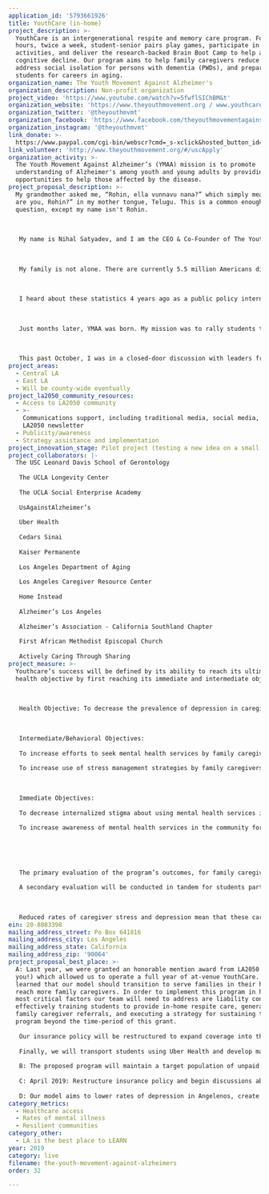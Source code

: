 ```yaml
---
application_id: '5793661926'
title: YouthCare (in-home)
project_description: >-
  YouthCare is an intergenerational respite and memory care program. For three
  hours, twice a week, student-senior pairs play games, participate in artistic
  activities, and deliver the research-backed Brain Boot Camp to help address
  cognitive decline. Our program aims to help family caregivers reduce stress,
  address social isolation for persons with dementia (PWDs), and prepare
  students for careers in aging.
organization_name: The Youth Movement Against Alzheimer's
organization_description: Non-profit organization
project_video: 'https://www.youtube.com/watch?v=5fwflSIChBM&t'
organization_website: 'https://www.theyouthmovement.org / www.youthcaregiving.org'
organization_twitter: '@theyouthmvmt'
organization_facebook: 'https://www.facebook.com/theyouthmovementagainstalzheimers/'
organization_instagram: '@theyouthmvmt'
link_donate: >-
  https://www.paypal.com/cgi-bin/webscr?cmd=_s-xclick&hosted_button_id=9FEVYH2QMGF8J
link_volunteer: 'http://www.theyouthmovement.org/#/uscApply'
organization_activity: >-
  The Youth Movement Against Alzheimer’s (YMAA) mission is to promote
  understanding of Alzheimer's among youth and young adults by providing
  opportunities to help those affected by the disease.
project_proposal_description: >-
  My grandmother asked me, “Rohin, ella vunnavu nana?” which simply means, “How
  are you, Rohin?” in my mother tongue, Telugu. This is a common enough
  question, except my name isn't Rohin.
   
    
   
   My name is Nihal Satyadev, and I am the CEO & Co-Founder of The Youth Movement Against Alzheimer’s (YMAA). We are an army of young people dedicated to helping caregivers for those with dementia. Ten years ago, my grandmother, once a prominent ophthalmologist, began to lose her memory. The roles of mother and children were reversed — as my family now had to feed her, bathe her, organize her medications, manage her finances, and be her constant companion. 
   
    
   
   My family is not alone. There are currently 5.5 million Americans diagnosed with dementia, and for each of which there is another unpaid family caregiver diagnosed with depression. These numbers will double in the next 12 years. This growth in rates of Alzheimer’s will bankrupt our healthcare system.
   
   
   
   I heard about these statistics 4 years ago as a public policy intern for Alzheimer’s Association. I was shocked to learn that my peers, who were championing issues of gun reform, student hunger, and income inequality, did not realize that this one disease could make healthcare access impossible for millions of Americans. More shockingly, there was no national organization to mobilize students to address this issue.
   
   
   
   Just months later, YMAA was born. My mission was to rally students to source solutions to address the public health crisis of our generation. In a few years, we grew to actively engaging over 500 students, each with their own connection to the disease. Charlene, a high school senior in East LA, serves as the caregiver for her single mom with early-onset Alzheimer’s. With no other organization serving as a community of young people affected by this disease, we are a family away from family for students like Charlene.
   
   
   
   This past October, I was in a closed-door discussion with leaders from the World Bank, Alzheimer’s Drug Discovery Fund, and several other international leaders working on addressing this disease. YMAA was the only organization working on caregiving innovation. Until there is a cure, we are the best hope for families affected by this disease.
project_areas:
  - Central LA
  - East LA
  - Will be county-wide eventually
project_la2050_community_resources:
  - Access to LA2050 community
  - >-
    Communications support, including traditional media, social media, and
    LA2050 newsletter
  - Publicity/awareness
  - Strategy assistance and implementation
project_innovation_stage: Pilot project (testing a new idea on a small scale to prove feasibility)
project_collaborators: |-
  The USC Leonard Davis School of Gerontology
   
   The UCLA Longevity Center
   
   The UCLA Social Enterprise Academy 
   
   UsAgainstAlzheimer’s
   
   Uber Health
   
   Cedars Sinai
   
   Kaiser Permanente
   
   Los Angeles Department of Aging
   
   Los Angeles Caregiver Resource Center
   
   Home Instead
   
   Alzheimer’s Los Angeles
   
   Alzheimer’s Association - California Southland Chapter
   
   First African Methodist Episcopal Church
   
   Actively Caring Through Sharing
project_measure: >-
  Youthcare’s success will be defined by its ability to reach its ultimate
  health objective by first reaching its immediate and intermediate objectives. 
   
   
   
   Health Objective: To decrease the prevalence of depression in caregivers of PWDs in Los Angeles who use this program by 10 percent within 9 months of program implementation.
   
   
   
   Intermediate/Behavioral Objectives:
   
   To increase efforts to seek mental health services by family caregivers of PWDs in Los Angeles who use this program by 15 percent within 6 months of program implementation.
   
   To increase use of stress management strategies by family caregivers of PWDs in Los Angeles who use this program by 15 percent within 6 months of program implementation.
   
   
   
   Immediate Objectives:
   
   To decrease internalized stigma about using mental health services in family caregivers of PWDs in Los Angeles who use this program by 25 percent within 3 months of program implementation.
   
   To increase awareness of mental health services in the community for family caregivers of PWDs in Los Angeles who use this program by 95 percent within 2 months of program implementation.
   
   
   
   
   
   The primary evaluation of the program’s outcomes, for family caregivers, will be conducted through a quasi-experimental study design. A non-experimental group of family caregivers will be formed by family caregivers that expressed interest in YouthCare, but did not go on to get matched with a student. These individuals will be paid a small recruitment reward for filling out a survey. The experimental group will be required to answer the survey in order to participate in YouthCare. The survey will include a patient health questionnaire mood scale (PHQ-9) to evaluate symptoms of depression. The survey will further contain questions regarding the use of stress management techniques, use of mental health services, socioeconomic status, race, gender, and qualitative questions to gather more information on the lifestyle of the caregiver. This survey will effectively measure immediate, intermediate, behavioral, and health objectives and will be administered before family caregivers start YouthCare, at the end of the first semester (4 months), and at the end of the second semester (9 months). The counterfactual group will be given the survey at the same time points.
   
   A secondary evaluation will be conducted in tandem for students participating in YouthCare, using a single group pretest-posttest design. This secondary evaluation will assess student satisfaction with YouthCare and student interest in working with older adults. This survey will include qualitative questions to assess the efficacy of the training module and will allow students to reflect on highly positive or negative moments during the course of their volunteering. All data will be coded into SPSS and evaluated using nonparametric statistical tests, given the low n-value. 
   
   
   
   Reduced rates of caregiver stress and depression mean that these caregivers should be able to keep their PWDs at home longer, offsetting costs of expensive assisted living facilities and nursing homes. Eventually, our team plans to work with insurance specialists to gather a research team that can effectively project cost savings of our program on Medicaid and MediCal. If our program reaches 17% of Angelenos who have dementia and allows them to stay at home for an additional two months, we will save the local healthcare system over 1 billion dollars.
ein: 20-8083398
mailing_address_street: Po Box 641816
mailing_address_city: Los Angeles
mailing_address_state: California
mailing_address_zip: '90064'
project_proposal_best_place: >-
  A: Last year, we were granted an honorable mention award from LA2050 (thank
  you!) which allowed us to operate a full year of at-venue YouthCare. We
  learned that our model should transition to serve families in their homes to
  reach more family caregivers. In order to implement this program in homes, the
  most critical factors our team will need to address are liability concerns,
  effectively training students to provide in-home respite care, generating more
  family caregiver referrals, and executing a strategy for sustaining the
  program beyond the time-period of this grant. 
   
   Our insurance policy will be restructured to expand coverage into the homes of PWDs. We will license both in-person and online training from UCLA Health. The training will be far more robust than the current training as to ensure that students are able to manage care situations that are unique to in-home settings. In order to generate more family caregiver referrals, YMAA will implement a marketing campaign that will involve signage in various locations across service planning areas (SPAs) four and six, radio advertisements, and flyers distributed at faith-based institutions. This marketing campaign will be critical in generating referrals outside of the healthcare system and dementia care network. To ensure, our program’s long-term sustainability we will work with administration at USC to establish course credit through USC Gero 591, which requires students to participate in a real-world practicum and work with older adults.
   
   Finally, we will transport students using Uber Health and develop materials to inform family caregivers of stress management techniques, the importance of self-care, and resources in their area to seek mental health support, such as caregiver support groups.
   
   B: The proposed program will maintain a target population of unpaid family caregivers in SPAs four and six of LA County who are currently caring for a PWD and cannot afford respite care services. This population is in high need of our service and is proximally located to USC, the source of our students volunteers.
   
   C: April 2019: Restructure insurance policy and begin discussions about student training modules. May 2019: Develop materials for marketing campaign. June 2019: Start marketing campaign in SPAs 4 and 6 (continuous until the end of the timeline). July 2019: Finalize training licensing agreements. August 2019: Market the program to students and train them. August 2019 - May 2020: Operate and monitor the program. June 2020: Evaluate the program findings. July 2020: Consider small improvements to program. August 2020: Market the program to students and train them. August 2020 - May 2021: Operate and monitor the program. June 2021: Evaluate and report the final program findings.
   
   D: Our model aims to lower rates of depression in Angelenos, create a robust healthcare workforce, and at scale, can save hundreds of millions of dollars for our city’s healthcare system.
category_metrics:
  - Healthcare access
  - Rates of mental illness
  - Resilient communities
category_other:
  - LA is the best place to LEARN
year: 2019
category: live
filename: the-youth-movement-against-alzheimers
order: 32

---
```


